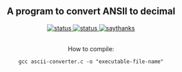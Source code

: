 <h2 align="center">A program to convert ANSII to decimal</h1>

<div align ="center">

<a href="#">
<img src="https://img.shields.io/badge/status-WIP-orange.svg?style=flat-square"
    alt="status">
</a>

<a href="#">
<img src="https://img.shields.io/badge/language-c-light.svg?style=flat-square"
    alt="status">
</a>

<a href="https://saythanks.io/to/firewolfxda">
   <img src="https://img.shields.io/badge/Say%20Thanks-!-1EAEDB.svg?style=flat-square"
     alt="saythanks" />
 </a>

 <p>
 <br>
 How to compile:<br>

```
gcc ascii-converter.c -o "executable-file-name"
```

</div>
